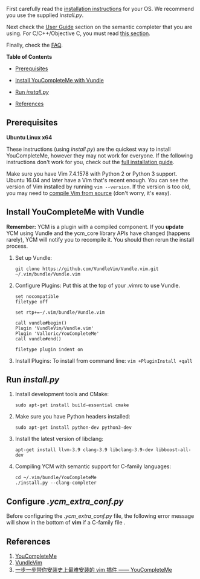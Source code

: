 First carefully read the [installation instructions](http://valloric.github.io/YouCompleteMe/#installation) for your OS. We recommend you use the supplied *install.py*.

Next check the [User Guide](http://valloric.github.io/YouCompleteMe/#user-guide) section on the semantic completer that you are using. For C/C++/Objective C, you must read [this section](http://valloric.github.io/YouCompleteMe/#c-family-semantic-completion).

Finally, check the [FAQ](http://valloric.github.io/YouCompleteMe/#faq).

**Table of Contents**

- [Prerequisites](#prerequisites)
	
- [Install YouCompleteMe with Vundle](#install-youcompleteme-with-vundle)
	
- [Run *install.py*](#run-installpy)
	
- [References](#references)

## Prerequisites

**Ubuntu Linux x64**

These instructions (using *install.py*) are the quickest way to install YouCompleteMe, however they may not work for everyone. If the following instructions don't work for you, check out the [full installation guide](http://valloric.github.io/YouCompleteMe/#full-installation-guide).

Make sure you have Vim 7.4.1578 with Python 2 or Python 3 support. Ubuntu 16.04 and later have a Vim that's recent enough. You can see the version of Vim installed by running `vim --version`. If the version is too old, you may need to [compile Vim from source](https://github.com/Valloric/YouCompleteMe/wiki/Building-Vim-from-source) (don't worry, it's easy).

## Install YouCompleteMe with Vundle

**Remember:** YCM is a plugin with a compiled component. If you **update** YCM using Vundle and the ycm_core library APIs have changed (happens rarely), YCM will notify you to recompile it. You should then rerun the install process.

1. Set up Vundle:
	```
	git clone https://github.com/VundleVim/Vundle.vim.git ~/.vim/bundle/Vundle.vim
	```
2. Configure Plugins:
	Put this at the top of your .vimrc to use Vundle.
	```
	set nocompatible
	filetype off

	set rtp+=~/.vim/bundle/Vundle.vim

	call vundle#begin()
	Plugin 'VundleVim/Vundle.vim'
	Plugin 'Valloric/YouCompleteMe'
	call vundle#end()

	filetype plugin indent on
	```
3. Install Plugins:
	To install from command line: `vim +PluginInstall +qall`

## Run *install.py*

1. Install development tools and CMake:
	```
	sudo apt-get install build-essential cmake
	```
2. Make sure you have Python headers installed:
	```
	sudo apt-get install python-dev python3-dev
	```
3. Install the latest version of libclang:
	```
	apt-get install llvm-3.9 clang-3.9 libclang-3.9-dev libboost-all-dev
	```
4. Compiling YCM with semantic support for C-family languages:
	```
	cd ~/.vim/bundle/YouCompleteMe
	./install.py --clang-completer
	```

## Configure *.ycm_extra_conf.py*

Before configuring the *.ycm_extra_conf.py* file, the following error message will show in the bottom of **vim** if a C-family file .

## References

1. [YouCompleteMe](http://valloric.github.io/YouCompleteMe/)
2. [VundleVim](https://github.com/VundleVim/Vundle.vim#about)
3. [一步一步带你安装史上最难安装的 vim 插件 —— YouCompleteMe](https://www.jianshu.com/p/d908ce81017a)
<!--stackedit_data:
eyJoaXN0b3J5IjpbLTE3ODM3NzA4OF19
-->